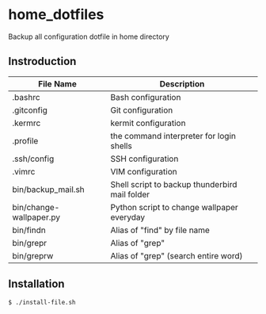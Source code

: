 home_dotfiles
=============

Backup all configuration dotfile in home directory

## Instroduction


File Name    | Description
------------ | -------------
.bashrc      | Bash configuration
.gitconfig   | Git configuration
.kermrc      | kermit configuration
.profile     | the command interpreter for login shells
.ssh/config  | SSH configuration
.vimrc       | VIM configuration
bin/backup_mail.sh | Shell script to backup thunderbird mail folder
bin/change-wallpaper.py | Python script to change wallpaper everyday
bin/findn    | Alias of "find" by file name
bin/grepr    | Alias of "grep"
bin/greprw   | Alias of "grep" (search entire word)

## Installation

    $ ./install-file.sh
